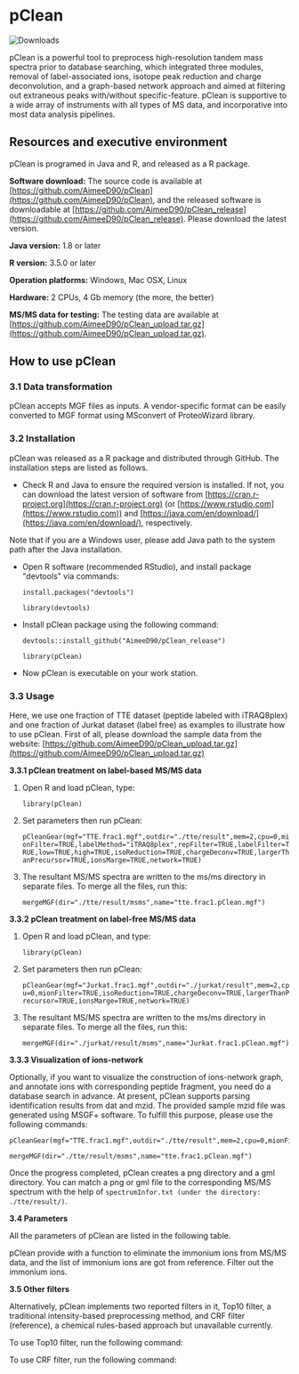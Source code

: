 # pClean

![Downloads](https://img.shields.io/github/downloads/AimeeD90/pClean_release/total.svg)

pClean is a powerful tool to preprocess high-resolution tandem mass spectra prior to database searching, which integrated three modules, removal of label-associated ions, isotope peak reduction and charge deconvolution, and a graph-based network approach and aimed at filtering out extraneous peaks with/without specific-feature. pClean is supportive to a wide array of instruments with all types of MS data, and incorporative into most data analysis pipelines.

## Resources and executive environment

pClean is programed in Java and R, and released as a R package.

**Software download:** The source code is available at [https://github.com/AimeeD90/pClean](https://github.com/AimeeD90/pClean), and the released software is downloadable at [https://github.com/AimeeD90/pClean_release](https://github.com/AimeeD90/pClean_release). Please download the latest version.

**Java version:** 1.8 or later

**R version:** 3.5.0 or later

**Operation platforms:** Windows, Mac OSX, Linux

**Hardware:** 2 CPUs, 4 Gb memory (the more, the better)

**MS/MS data for testing:** The testing data are available at [https://github.com/AimeeD90/pClean_upload.tar.gz](https://github.com/AimeeD90/pClean_upload.tar.gz).

## How to use pClean

### 3.1 Data transformation

pClean accepts MGF files as inputs. A vendor-specific format can be easily converted to MGF format using MSconvert of ProteoWizard library.

### 3.2 Installation

pClean was released as a R package and distributed through GitHub. The installation steps are listed as follows.

* Check R and Java to ensure the required version is installed. If not, you can download the latest version of software from [https://cran.r-project.org](https://cran.r-project.org) (or [https://www.rstudio.com](https://www.rstudio.com)) and [https://java.com/en/download/](https://java.com/en/download/), respectively. 

Note that if you are a Windows user, please add Java path to the system path after the Java installation.

* Open R software (recommended RStudio), and install package "devtools" via commands:

    `install.packages("devtools")`
    
    `library(devtools)`
    
* Install pClean package using the following command:

    `devtools::install_github("AimeeD90/pClean_release")`
    
    `library(pClean)`
    
* Now pClean is executable on your work station.

### 3.3 Usage

Here, we use one fraction of TTE dataset (peptide labeled with iTRAQ8plex) and one fraction of Jurkat dataset (label free) as examples to illustrate how to use pClean. First of all, please download the sample data from the website: [https://github.com/AimeeD90/pClean_upload.tar.gz](https://github.com/AimeeD90/pClean_upload.tar.gz)

**3.3.1  pClean treatment on label-based MS/MS data**

1)  Open R and load pClean, type: 

    `library(pClean)`
    
2)  Set parameters then run pClean:

    `pCleanGear(mgf="TTE.frac1.mgf",outdir="./tte/result",mem=2,cpu=0,mionFilter=TRUE,labelMethod="iTRAQ8plex",repFilter=TRUE,labelFilter=TRUE,low=TRUE,high=TRUE,isoReduction=TRUE,chargeDeconv=TRUE,largerThanPrecursor=TRUE,ionsMarge=TRUE,network=TRUE)`
    
3)  The resultant MS/MS spectra are written to the ms/ms directory in separate files. To merge all the files, run this:

    `mergeMGF(dir="./tte/result/msms",name="tte.frac1.pClean.mgf")`
    
**3.3.2  pClean treatment on label-free MS/MS data**

1)  Open R and load pClean, and type: 

    `library(pClean)`
    
2)  Set parameters then run pClean:

    `pCleanGear(mgf="Jurkat.frac1.mgf",outdir="./jurkat/result",mem=2,cpu=0,mionFilter=TRUE,isoReduction=TRUE,chargeDeconv=TRUE,largerThanPrecursor=TRUE,ionsMarge=TRUE,network=TRUE)`
    
3)  The resultant MS/MS spectra are written to the ms/ms directory in separate files. To merge all the files, run this:

    `mergeMGF(dir="./jurkat/result/msms",name="Jurkat.frac1.pClean.mgf")`
    
**3.3.3  Visualization of ions-network**

Optionally, if you want to visualize the construction of ions-network graph, and annotate ions with corresponding peptide fragment, you need do a database search in advance. At present, pClean supports parsing identification results from dat and mzid. The provided sample mzid file was generated using MSGF+ software. To fulfill this purpose, please use the following commands:

    pCleanGear(mgf="TTE.frac1.mgf",outdir="./tte/result",mem=2,cpu=0,mionFilter=TRUE,labelMethod="iTRAQ8plex",repFilter=TRUE,labelFilter=TRUE,low=TRUE,high=TRUE,isoReduction=TRUE,chargeDeconv=TRUE,largerThanPrecursor=TRUE,ionsMarge=TRUE,network=TRUE,plot=TRUE,idres="./tte/TTE.frac1.mzid")
    
    mergeMGF(dir="./tte/result/msms",name="tte.frac1.pClean.mgf")
    
Once the progress completed, pClean creates a png directory and a gml directory. You can match a png or gml file to the corresponding MS/MS spectrum with the help of `spectrumInfor.txt (under the directory: ./tte/result/)`.

**3.4  Parameters**

All the parameters of pClean are listed in the following table.


pClean provide with a function to eliminate the immonium ions from MS/MS data, and the list of immonium ions are got from reference. Filter out the immonium ions.

**3.5  Other filters**

Alternatively, pClean implements two reported filters in it, Top10 filter, a traditional intensity-based preprocessing method, and CRF filter (reference), a chemical rules-based approach but unavailable currently. 

To use Top10 filter, run the following command:

To use CRF filter, run the following command:

